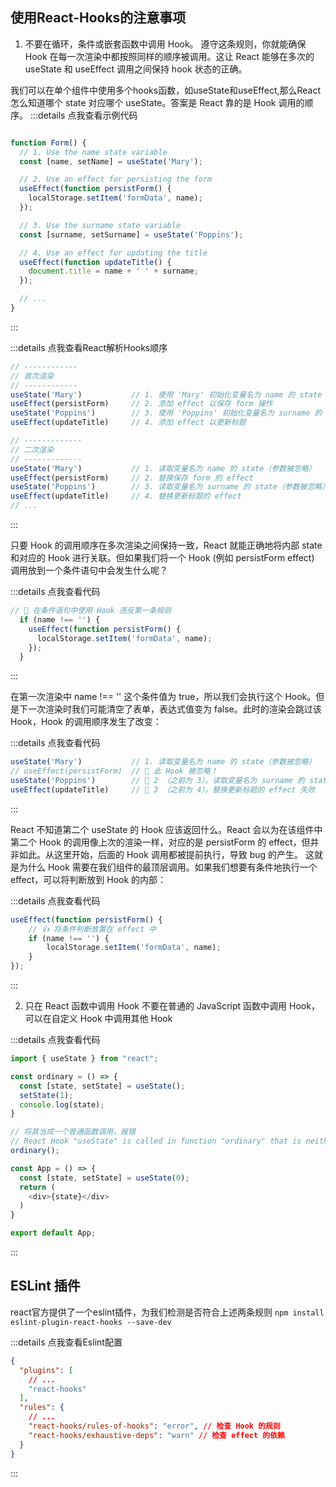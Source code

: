 ## 使用React-Hooks的注意事项
1. 不要在循环，条件或嵌套函数中调用 Hook。
遵守这条规则，你就能确保 Hook 在每一次渲染中都按照同样的顺序被调用。这让 React 能够在多次的 useState 和 useEffect 调用之间保持 hook 状态的正确。

我们可以在单个组件中使用多个hooks函数，如useState和useEffect,那么React 怎么知道哪个 state 对应哪个 useState。答案是 React 靠的是 Hook 调用的顺序。
:::details 点我查看示例代码
```js

function Form() {
  // 1. Use the name state variable
  const [name, setName] = useState('Mary');

  // 2. Use an effect for persisting the form
  useEffect(function persistForm() {
    localStorage.setItem('formData', name);
  });

  // 3. Use the surname state variable
  const [surname, setSurname] = useState('Poppins');

  // 4. Use an effect for updating the title
  useEffect(function updateTitle() {
    document.title = name + ' ' + surname;
  });

  // ...
}
```
:::

:::details 点我查看React解析Hooks顺序
```js
// ------------
// 首次渲染
// ------------
useState('Mary')           // 1. 使用 'Mary' 初始化变量名为 name 的 state
useEffect(persistForm)     // 2. 添加 effect 以保存 form 操作
useState('Poppins')        // 3. 使用 'Poppins' 初始化变量名为 surname 的 state
useEffect(updateTitle)     // 4. 添加 effect 以更新标题

// -------------
// 二次渲染
// -------------
useState('Mary')           // 1. 读取变量名为 name 的 state（参数被忽略）
useEffect(persistForm)     // 2. 替换保存 form 的 effect
useState('Poppins')        // 3. 读取变量名为 surname 的 state（参数被忽略）
useEffect(updateTitle)     // 4. 替换更新标题的 effect
// ...
```
:::

只要 Hook 的调用顺序在多次渲染之间保持一致，React 就能正确地将内部 state 和对应的 Hook 进行关联。但如果我们将一个 Hook (例如 persistForm effect) 调用放到一个条件语句中会发生什么呢？

:::details 点我查看代码
```js
// 🔴 在条件语句中使用 Hook 违反第一条规则
  if (name !== '') {
    useEffect(function persistForm() {
      localStorage.setItem('formData', name);
    });
  }
```
:::

在第一次渲染中 name !== '' 这个条件值为 true，所以我们会执行这个 Hook。但是下一次渲染时我们可能清空了表单，表达式值变为 false。此时的渲染会跳过该 Hook，Hook 的调用顺序发生了改变：

:::details 点我查看代码
```js
useState('Mary')           // 1. 读取变量名为 name 的 state（参数被忽略）
// useEffect(persistForm)  // 🔴 此 Hook 被忽略！
useState('Poppins')        // 🔴 2 （之前为 3）。读取变量名为 surname 的 state 失败
useEffect(updateTitle)     // 🔴 3 （之前为 4）。替换更新标题的 effect 失败
```
:::

React 不知道第二个 useState 的 Hook 应该返回什么。React 会以为在该组件中第二个 Hook 的调用像上次的渲染一样，对应的是 persistForm 的 effect，但并非如此。从这里开始，后面的 Hook 调用都被提前执行，导致 bug 的产生。
这就是为什么 Hook 需要在我们组件的最顶层调用。如果我们想要有条件地执行一个 effect，可以将判断放到 Hook 的内部：

:::details 点我查看代码
```js
useEffect(function persistForm() {
    // 👍 将条件判断放置在 effect 中
    if (name !== '') {
        localStorage.setItem('formData', name);
    }
});
```
:::

2. 只在 React 函数中调用 Hook
不要在普通的 JavaScript 函数中调用 Hook，可以在自定义 Hook 中调用其他 Hook

:::details 点我查看代码
```js
import { useState } from "react";

const ordinary = () => {
  const [state, setState] = useState();
  setState(1);
  console.log(state);
}

// 将其当成一个普通函数调用，报错
// React Hook "useState" is called in function "ordinary" that is neither a React function component nor a custom React Hook function. React component names must start with an uppercase letter. React Hook names must start with the word "use"  react-hooks/rules-of-hooks
ordinary();

const App = () => {
  const [state, setState] = useState(0);
  return (
    <div>{state}</div>
  )
}

export default App;
```
:::

## ESLint 插件
react官方提供了一个eslint插件，为我们检测是否符合上述两条规则
```npm install eslint-plugin-react-hooks --save-dev```

:::details 点我查看Eslint配置
```json
{
  "plugins": [
    // ...
    "react-hooks"
  ],
  "rules": {
    // ...
    "react-hooks/rules-of-hooks": "error", // 检查 Hook 的规则
    "react-hooks/exhaustive-deps": "warn" // 检查 effect 的依赖
  }
}
```
:::